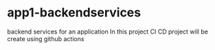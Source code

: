 # app1-backendservices
backend services for an application
In this project CI CD project will be create using github actions
